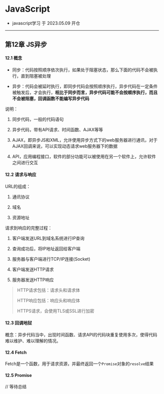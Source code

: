 # JavaScript

- javascript学习 于 2023.05.09 开仓

---

## 第12章 JS异步

#### 12.1 概念

- 同步：代码按照顺序依次执行，如果处于阻塞状态，那么下面的代码不会被执行，直到阻塞被处理

- 异步：代码会被延时执行，即同步代码会按照顺序执行，异步代码在一定条件被触发后，才会执行，**相比于同步而言，异步代码可能不会按顺序执行，而且不会被阻塞，回调函数不能编写异步代码**

说明：

1. 同步代码，一般的代码语句

2. 异步代码，带有API请求、时间函数、AJAX等等

3. AJAX，即异步JS和XML，允许使用异步方式下的web服务器进行通讯，对于AJAX回调来说，可以实现动态请求web服务器下的数据

4. API，应用编程接口，软件的部分功能可以被使用在另一个软件上，允许软件之间进行交互

#### 12.2 请求与响应

URL的组成：

1. 通讯协议

2. 域名

3. 资源地址

请求到响应的完整过程：

1. 客户端发送URL到域名系统进行IP查询

2. 查询成功后，将IP地址返回给客户端

3. 服务器与客户端进行TCP/IP连接(Socket)

4. 客户端发送HTTP请求

5. 服务器发送HTTP响应

> HTTP请求包括：请求头和请求体
> 
> HTTP响应包括：响应头和响应体
> 
> HTTPS请求，会使用TLS或SSL进行加密

#### 12.3 回调地狱

概念：异步代码当中，出现时间函数、请求API的代码块重复使用多次，使得代码难以维护、难以理解的情况。

#### 12.4 Fetch

Fetch是一个函数，用于请求资源，并最终返回一个`Promise`对象的`resolve`结果

#### 12.5 Promise

// 等待总结